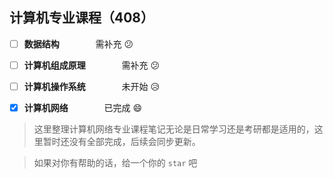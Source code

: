 ## 计算机专业课程（408）

- [ ] **数据结构**  &emsp; &emsp;  &emsp; 需补充   :confused:

- [ ] **计算机组成原理** &emsp; &emsp; &emsp; 需补充  :confused:

- [ ] **计算机操作系统** &emsp; &emsp; &emsp; 未开始  :disappointed_relieved:

- [x] **计算机网络** &emsp; &emsp; &emsp; 已完成  :smile:

> 这里整理计算机网络专业课程笔记无论是日常学习还是考研都是适用的，这里暂时还没有全部完成，后续会同步更新。

> 如果对你有帮助的话，给一个你的 `star` 吧

